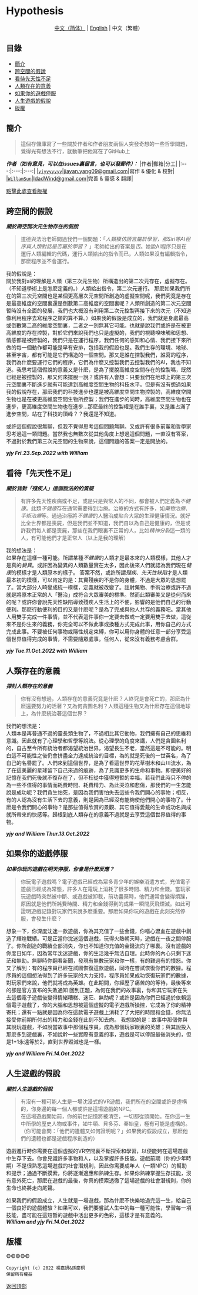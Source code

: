 # Hypothesis
<div align="center"><a href="README.md">中文（简体）</a> | <a href="README-en.md">English</a> | 中文（繁體）</div>  

## 目錄
- [簡介](#簡介)  
- [跨空間的假說](#跨空間的假說)  
- [看待先天性不足](#看待先天性不足)
- [人類存在的意義](#人類存在的意義)
- [如果你的遊戲停服](#如果你的遊戲停服)
- [人生遊戲的假說](#人生遊戲的假說)
- [版權](#版權)
## 簡介
> 這個存儲庫寫了一些關於作者和作者朋友兩個人突發奇想的一些哲學問題，覺得光有想法不行，就動筆把他寫在了GitHub上

***作者（如有意見，可以在issues裏留言，也可以發郵件）：*** 
|作者|郵箱|分工|
|:---:|:---:|:---:|
|[`yjyyyyyyy`](https://github.com/yjyyyyyyy)|jiayan.yang09@gmail.com|寫作 & 優化 & 校對|
|[`WillamSun`](https://github.com/WillamSun)|IdadWind@gmail.com|完善 & 靈感 & 翻譯|

[點擊此處查看版權](#版權)
## 跨空間的假說
***關於跨空間次元生物存在的假說***

>道德與法治老師問過我們一個問題：「*人類模仿語言屬於學習，那Siri等AI程序與人類對話是否屬於學習？* 」老師給出的答案是*否*。她說AI程序只是在運行人類編輯的代碼，運行人類給出的指令而已，人類如果沒有編輯指令，那麽程序並不會運行。  

我的假說是：  
關於我對ai的理解是人類（第三次元生物）所構造出的第二次元存在，虛擬存在。（不知道學術上是怎麽定義的。）人類給出指令，第二次元運行。
那麽如果我們所在的第三次元空間也是某個更高層次元空間所創造的虛擬空間呢，我們究竟是存在是最高維度的空間裏還是倒數第二高維度的空間裏呢？人類所創造的第二次元空間暫時沒有全面的發展，我們也大概沒有利用第二次元控製再接下來的次元（不知道像利用程序去寫程序之類的算不算。）如果我的假設是成立的，我們就是身處最高或倒數第二高的維度空間裏，二者之一別無其它可能。也就是說我們或許是在被更高維度的存在控製，對於它們來說我們也只是虛擬的，我們的視聽嗅味觸和思想、情感都是被控製的，我們只是在運行程序，我們任何的感知和心情、我們接下來所做的每一個動作都可能是早有安排，包括我的假設也是。我們生存的環境、地球、甚至宇宙，都有可能是它們構造的一個空間。那又是誰在控製我們，誰寫的程序，我們為什麽要運行它們的程序，它們為什麽又控製我們去控製我們的AI，我也不知道。我思考這個假說的意義又是什麽，是為了擺脫高維度空間存在的控製嗎，既然已經是被控製的，那又何來擺脫一說？或許有人會想：只要我們在地球上的第三次元空間裏不斷進步就有可能達到高維度空間生物的科技水平。但是有沒有想過如果我的假說存在，那麽我們的科技進步也還是被高維度空間生物控製的，高維度空間生物也是在被更高維度空間生物所控製；我們在進步的同時，高維度空間生物也在進步，更高維度空間生物也在進步...那麽最終的控製權是在誰手裏，又是誰占滿了進步空間，站在了科技的頂峰？？我還是不知道。

或許這個假說很無聊，但我不覺得思考這個問題無聊。又或許有很多前輩和哲學家思考過這一類問題。當然我也無數次從其他角度上想過這個問題，一直沒有答案，不過對於我們第三次元空間的生物來說，這個問題的答案一定是開放的。

***yjy Fri.23.Sep.2022 with William***
## 看待「先天性不足」
***關於我對「殘疾人」這個說法的的質疑***

> 有許多先天性疾病或不足，或是只是與常人的不同，都會被人們定義為*不健康*。此類*不健康*存在通常需要得到治療。治療的方式有許多，如*藥物治療*、*手術治療*等。通過治療將*不健康*的人醫治成貼合大眾的生理健康情況。就好比全世界都是喪屍，但是我們並不知道，我們自以為自己是健康的，但是或許我們每人都是喪屍，那些在我們眼裏不正常的人，比如*精神分裂*這一類的人，有可能他們才是正常人（以上是我的理解）

我的想法是：  
如果存在這樣一種可能。所謂某種*不健康*的人類才是最本來的人類模樣，其他人才是真的*變異*。或許因為變異的人類數量實在太多，因此後來人們就認為我們現在*健康*的模樣才是人類原本的樣子。
答案不然，或許所謂*殘疾*、*先天性缺陷*才是人類最本初的模樣，可以肯定的是：其實殘疾的不是你的身體，不過是大眾的思想罷了。當大部分人畸變成統一模樣，定義就被改變了。註射藥物、手術治療或許不過就是將原本正常的人「醫治」成符合大眾審美的標準。然而此類審美又是從何而來的呢？或許你會說先天性缺陷導致殘疾人生活上的不便，影響的是他們自己的行動便利。那麽行動便利的目的又是什麽呢？是為了完成與他人共存的義務吧。當其他人用雙手完成一件事情，並不代表這件事你一定要去做或一定要用雙手去做，這從來不是你生來的義務，你完全可以不做此事或換種方式完成此事，用你自己的方式完成此事。不要被任何事物或隱性規定束縛，你可以用你身體的任意一部分享受這個世界值得完成的事情，不需要隨眾處事。任何人，從來沒有義務考慮合群。  
  
***yjy Tue.11.Oct.2022 with William***
## 人類存在的意義
***探討人類存在的意義***

> 你有沒有想過，人類存在的意義究竟是什麽？人終究是會死亡的，那麽為什麽還要努力的活著？又為何貪圖名利？人類這種生物又為什麽存在這個地球上，為什麽統治著這個世界？

我們的想法是：  
人類本是再普通不過的靈長類生物了，不過相比其它動物，我們擁有自己的思維和意識。因此就有了心理學和哲學等說法。從心理學的角度來講，人們是貪圖名利的，自古至今所有統治者都渴望統治世界，渴望長生不老，當然這是不可能的。明白這不可能性之後仍會拼盡全力達成統治的目標，為的就是死後的一世英名，為了自己的名譽罷了。人們來到這個世界，是為了看這世界的花草樹木和山川流水，為了在這美麗的星球留下自己來過的痕跡，為了見識更多的生命和事物。即便美好的記憶在我們死後就不復存在了，但不枉從中獲得短暫的幸福。若我們此時只不停的為一些不值得的事情而耗費時間、耗費精力、為此哭泣和悲傷，那我們的一生怎能說是成功呢？我們貪生怕死，是因為我們害怕失去這些令我們開心的事物；相反，有的人認為沒有生活下去的意義，則是因為已經沒有能夠使他們開心的事物了。什麽是令我們開心的事物？是那些值得欣賞的景觀、其它值得愛戴的生命或功名與成就所帶來的快感等。歸根到底人類存在的意義不過就是去享受這個世界值得的事物。

***yjy and William Thur.13.Oct.2022***  

## 如果你的遊戲停服
***如果你玩的遊戲在明天停服，你會是什麽反應？***

>你玩電子遊戲嗎？電子遊戲已經成為眾多青少年的娛樂消遣方式，充值電子遊戲已經成為常態，許多人在電玩上消耗了很多時間、精力和金錢。當玩家玩遊戲時突然被中斷、或遊戲被卸載，前功盡棄時，他們通常會變得煩躁，原因就是他們所耗費時間、精力和金錢得到的成果一瞬間灰飛煙滅。如此可證明遊戲記錄對玩家們來說多麽重要。那麽如果你玩的遊戲在此刻突然停服，會發生什麽？ 
 
想象一下，你深度沈迷一款遊戲，你為其充值了一些金錢，你嘔心瀝血在遊戲中創造了輝煌戰績。可是正當你沈迷這個遊戲，玩得火熱朝天時，遊戲在一夜之間停服了。你所創造的戰績全部消失，你也不知道你充值的金錢流向了哪裏。沒有遊戲的你度日如年，因為常年沈迷遊戲，你的生活幾乎無法自理。此時你的內心只剩下迷茫和無助。無聊時你翻看新聞，發現有無數玩家和你一樣，有的難過有的憤怒。你又了解到：有的程序員已經在試圖恢復這款遊戲，同時在嘗試恢復你們的數據。程序員的這個想法得到了許多玩家的大力支持，程序員如果成功恢復玩家們的數據，對玩家們來說，他們就將成為英雄。在此期間，你經歷了痛苦的的等待，最後等來的卻是官方宣布的失敗通知
回到正題，為何在我們的故事裏，你和其它玩家在失去這個電子遊戲後變得情緒糟糕、迷茫、無助呢？或許是因為你們已經過於依賴這個電子遊戲了，你的大腦和思想被這個虛擬的電子遊戲所操控，它成為了你的精神寄托；還有一點就是因為你在這款電子遊戲上消耗了了大把的時間和金錢，你無法接受你前期所付出的精力和金錢在此刻不知去向。
我想說的是：故事中那個你與其說玩遊戲，不如說當故事中那個程序員，成為那個玩家眼裏的英雄；與其說投入那麽多到遊戲裏，不如說幹一些實際有意義的事，遊戲是可以停服最後消失的，但是1+1永遠等於2，直到世界毀滅也是一樣。
  
***yjy and William Fri.14.Oct.2022***
## 人生遊戲的假說
***關於人生遊戲的假說***

> 有沒有一種可能人生是一場沈浸式的VR遊戲，我們所在的空間或許是虛構的，你身邊的每一個人都或許是這場遊戲的NPC。  
> 在這場遊戲開始前，你的前世記憶將被清空，一切都從頭開始。在你這一生中所學的歷史人物或事件，如牛頓、貝多芬、秦始皇，極有可能是虛構的。（你可能會問：「他們的遺體又如何證明呢？」如果我的假設成立，那麽他們的遺體也都是遊戲程序創造的）

遊戲進行時你需要在這個虛擬的VR空間裏不斷探索和學習，以便能夠在這場遊戲中生存下去。你會見識許多事物和人，以及掌握許多技能。遊戲前期（你的少年時期）不是很熟悉這場遊戲的社會潛規則，因此你需要成年人（一類NPC）的幫助和提示；通過不斷摸索，你將逐漸適應和熟練生存。如果你熟練掌握生存技能，沒有意外死亡，那麽在遊戲的最後，你真的摸索透徹了這場遊戲的社會潛規則，你的生命也終將走向尾聲。

如果我們的假設成立，人生就是一場遊戲，那為什麽不快樂地過完這一生，給自己一個良好的遊戲體驗？如果可以，我們要嘗試人生中的每一種可能性，學習每一項技能，盡可能在這短暫的遊戲中活出更多的色彩，這樣才是有意義的。  
***William and yjy Fri.14.Oct.2022***

## 版權
©️©️©️©️©️
```
Copyright (c) 2022 楊嘉妍&孫慶桐
保留所有權益
```
  
[返回頂部](#Hypothesis)
